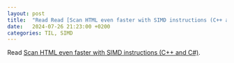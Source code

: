 ```yaml
---
layout: post
title:  "Read Read [Scan HTML even faster with SIMD instructions (C++ and C#)"
date:   2024-07-26 21:23:00 +0200
categories: TIL, SIMD
---
```

Read [Scan HTML even faster with SIMD instructions (C++ and C#)](https://lemire.me/blog/2024/07/20/scan-html-even-faster-with-simd-instructions-c-and-c/).
